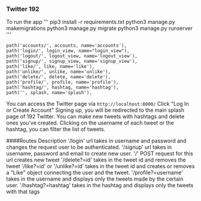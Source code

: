 ### Twitter 192

To run the app
'''
pip3 install -r requirements.txt
python3 manage.py makemigrations
python3 manage.py migrate
python3 manage.py runserver
'''

    path('accounts/', accounts, name='accounts'),
    path('login/', login_view, name="login_view"),
    path('logout/', logout_view, name='logout_view'),
    path('signup/', signup_view, name='signup_view'),
    path('like/', like, name='like'),
    path('unlike/', unlike, name='unlike'),
    path('delete/', delete, name='delete'),
    path('profile/', profile, name='profile'),
    path('hashtag/', hashtag, name='hashtag'),
    path('', splash, name='splash'),

You can access the Twitter page via ```http://localhost:8000/```
Click "Log In or Create Account"
Signing up, you will be redirected to the main splash page of 192 Twitter.
You can make new tweets with hashtags and delete ones you've created. 
Clicking on the username of each tweet or the hashtag, you can filter the list of tweets. 

####Routes Description
'/login' url takes in username and password and changes the request user to be authenticated.
'/signup' url takes in username, password and email to create new user.
'/' POST request for this url creates new tweet
'/delete?=id' takes in the tweet id and removes the tweet 
'/like?=id' or '/unlike?=id' takes in the tweet id and creates or removes a "Like" object connecting the user and the tweet.
'/profile?=username' takes in the username and displays only the tweets made by the certain user. 
'/hashtag?=hashtag' takes in the hashtag and displays only the tweets with that tags
